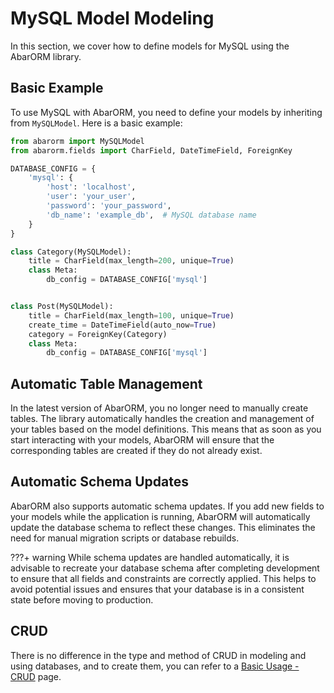 # MySQL Model Modeling

In this section, we cover how to define models for MySQL using the AbarORM library.

## Basic Example

To use MySQL with AbarORM, you need to define your models by inheriting from `MySQLModel`. Here is a basic example:

```python
from abarorm import MySQLModel
from abarorm.fields import CharField, DateTimeField, ForeignKey

DATABASE_CONFIG = {
    'mysql': {
        'host': 'localhost',
        'user': 'your_user',
        'password': 'your_password',
        'db_name': 'example_db',  # MySQL database name
    }
}

class Category(MySQLModel):
    title = CharField(max_length=200, unique=True)
    class Meta:
        db_config = DATABASE_CONFIG['mysql']


class Post(MySQLModel):
    title = CharField(max_length=100, unique=True)
    create_time = DateTimeField(auto_now=True)
    category = ForeignKey(Category)
    class Meta:
        db_config = DATABASE_CONFIG['mysql']
```

## Automatic Table Management
In the latest version of AbarORM, you no longer need to manually create tables. The library automatically handles the creation and management of your tables based on the model definitions. This means that as soon as you start interacting with your models, AbarORM will ensure that the corresponding tables are created if they do not already exist.

## Automatic Schema Updates
AbarORM also supports automatic schema updates. If you add new fields to your models while the application is running, AbarORM will automatically update the database schema to reflect these changes. This eliminates the need for manual migration scripts or database rebuilds.

???+ warning
    While schema updates are handled automatically, it is advisable to recreate your database schema after completing development to ensure that all fields and constraints are correctly applied. This helps to avoid potential issues and ensures that your database is in a consistent state before moving to production.


## CRUD
There is no difference in the type and method of CRUD in modeling and using databases, and to create them, you can refer to a [Basic Usage - CRUD](/basic_usage/#step-3-perform-crud-operations) page.